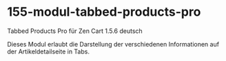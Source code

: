 # 155-modul-tabbed-products-pro
Tabbed Products Pro für Zen Cart 1.5.6 deutsch

Dieses Modul erlaubt die Darstellung der verschiedenen Informationen auf der Artikeldetailseite in Tabs.


